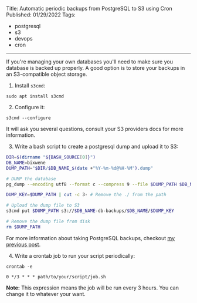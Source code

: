 Title: Automatic periodic backups from PostgreSQL to S3 using Cron
Published: 01/29/2022
Tags:

 - postgresql
 - s3
 - devops
 - cron
---

If you're managing your own databases you'll need to make sure you database is backed up properly. A good option is to store your backups in an S3-compatible object storage.

1. Install `s3cmd`:

```
sudo apt install s3cmd
```

2. Configure it:
```
s3cmd --configure
```

It will ask you several questions, consult your S3 providers docs for more information.

3. Write a bash script to create a postgresql dump and upload it to S3:

```bash
DIR=$(dirname "${BASH_SOURCE[0]}")
DB_NAME=bixwene
DUMP_PATH="$DIR/$DB_NAME_$(date +"%Y-%m-%d@%H-%M").dump"

# DUMP the database
pg_dump --encoding utf8 --format c --compress 9 --file $DUMP_PATH $DB_NAME

DUMP_KEY=$DUMP_PATH | cut -c 3- # Remove the ./ from the path

# Upload the dump file to S3
s3cmd put $DUMP_PATH s3://$DB_NAME-db-backups/$DB_NAME/$DUMP_KEY

# Remove the dump file from disk
rm $DUMP_PATH
```

For more information about taking PostgreSQL backups, checkout [my previous post](https://mazeez.dev/posts/backup-and-restore-in-postgres).

4. Write a crontab job to run your script periodically:

```
crontab -e
```

```
0 */3 * * * path/to/your/script/job.sh
```

**Note:** This expression means the job will be run every 3 hours. You can change it to whatever your want.